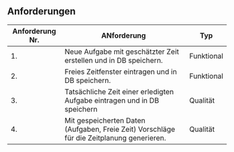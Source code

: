 ## Anforderungen
 Anforderung Nr. | ANforderung | Typ
-------- | -------- | --------
 1. | Neue Aufgabe mit geschätzter Zeit erstellen und in DB speichern.   | Funktional
 2. | Freies Zeitfenster eintragen und in DB speichern.   | Funktional
 3. | Tatsächliche Zeit einer erledigten Aufgabe eintragen und in DB speichern   | Qualität
 4. | Mit gespeicherten Daten (Aufgaben, Freie Zeit) Vorschläge für die Zeitplanung generieren. | Qualität
